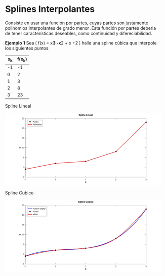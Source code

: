 # Splines Interpolantes
Consiste en usar una función por partes, cuyas partes son justamente polinomios interpolantes de grado menor .Esta función por partes deberia de tener características deseables, como continuidad y difereciabilidad.

**Ejemplo 1** Sea \( f(x) = x**3 -x**2 + x +2 \) halle una spline cúbica que interpole los siguientes puntos
<div align="center">

|  x<sub>k</sub>|f(x<sub>k</sub>)|
| ----------------- | ----------------------------- |
| -1 | -1   |
| 0 |  2  |
| 1 |  3 |
| 2 |  8 |
| 3 |  23  |
</div>

Spline Lineal
<p align="center">
  <img src='../../assets/images/splines/lineal.jpg' width='800px' />
</p>

Spline Cubico
<p align="center">
  <img src='../../assets/images/splines/01.png' width='800px' />
</p>
